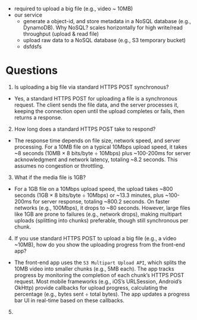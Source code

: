 - required to upload a big file (e.g., video ~ 10MB)
- our service
  - generate a object-id, and store metadata in a NoSQL database (e.g., DynamoDB). Why NoSQL? scales horizontally for high write/read throughput (upload & read file)
  - upload raw data to a NoSQL database (e.g., S3 temporary bucket)
  - dsfdsfs
 
# Questions

1. Is uploading a big file via standard HTTPS POST synchronous?
- Yes, a standard HTTPS POST for uploading a file is a synchronous request. The client sends the file data, and the server processes it, keeping the connection open until the upload completes or fails, then returns a response.

2. How long does a standard HTTPS POST take to respond?
- The response time depends on file size, network speed, and server processing. For a 10MB file on a typical 10Mbps upload speed, it takes ~8 seconds (10MB × 8 bits/byte ÷ 10Mbps) plus ~100-200ms for server acknowledgment and network latency, totaling ~8.2 seconds. This assumes no congestion or throttling.

3. What if the media file is 1GB?
- For a 1GB file on a 10Mbps upload speed, the upload takes ~800 seconds (1GB × 8 bits/byte ÷ 10Mbps) or ~13.3 minutes, plus ~100-200ms for server response, totaling ~800.2 seconds. On faster networks (e.g., 100Mbps), it drops to ~80 seconds. However, large files like 1GB are prone to failures (e.g., network drops), making multipart uploads (splitting into chunks) preferable, though still synchronous per chunk.

4. If you use standard HTTPS POST to upload a big file (e.g., a video ~10MB), how do you show the uploading progress from the front-end app?
- The front-end app uses the `S3 Multipart Upload API`, which splits the 10MB video into smaller chunks (e.g., 5MB each). The app tracks progress by monitoring the completion of each chunk’s HTTPS POST request. Most mobile frameworks (e.g., iOS’s URLSession, Android’s OkHttp) provide callbacks for upload progress, calculating the percentage (e.g., bytes sent ÷ total bytes). The app updates a progress bar UI in real-time based on these callbacks.

5. 

